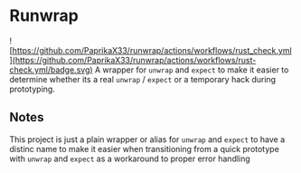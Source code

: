 # Runwrap
![https://github.com/PaprikaX33/runwrap/actions/workflows/rust_check.yml](https://github.com/PaprikaX33/runwrap/actions/workflows/rust-check.yml/badge.svg)
A wrapper for `unwrap` and `expect` to make it easier to determine whether its a real `unwrap` / `expect` or a temporary hack during prototyping.

## Notes
This project is just a plain wrapper or alias for `unwrap` and `expect` to have a distinc name to make it easier when transitioning from a quick prototype with `unwrap` and `expect` as a workaround to proper error handling
